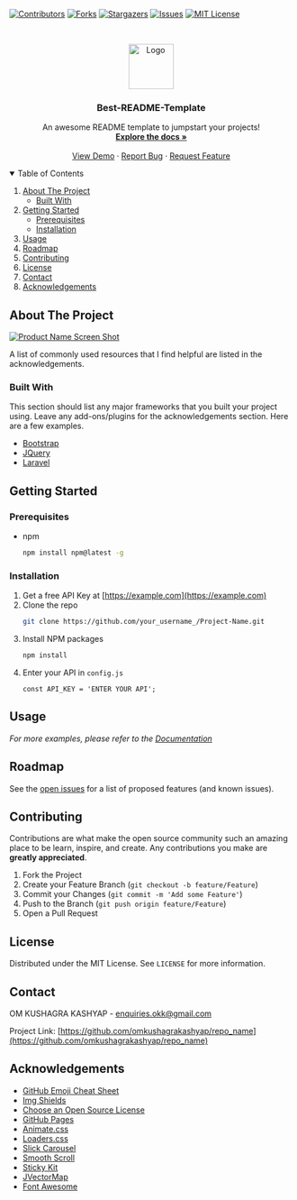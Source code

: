 <!--
*** I'm using markdown "reference style" links for readability.
*** Reference links are enclosed in brackets [ ] instead of parentheses ( ).
*** See the bottom of this document for the declaration of the reference variables
*** for contributors-url, forks-url, etc. This is an optional, concise syntax you may use.
*** https://www.markdownguide.org/basic-syntax/#reference-style-links
-->
[![Contributors][contributors-shield]][contributors-url]
[![Forks][forks-shield]][forks-url]
[![Stargazers][stars-shield]][stars-url]
[![Issues][issues-shield]][issues-url]
[![MIT License][license-shield]][license-url]


<!-- PROJECT LOGO -->
<br />
<p align="center">
  <a href="https://github.com/omkushagrakashyap/Best-README-Template">
    <img src="images/logo.png" alt="Logo" width="80" height="80">
  </a>

  <h3 align="center">Best-README-Template</h3>

  <p align="center">
    An awesome README template to jumpstart your projects!
    <br />
    <a href="https://github.com/omkushagrakashyap/Best-README-Template"><strong>Explore the docs »</strong></a>
    <br />
    <br />
    <a href="https://github.com/omkushagrakashyap/Best-README-Template">View Demo</a>
    ·
    <a href="https://github.com/omkushagrakashyap/Best-README-Template/issues">Report Bug</a>
    ·
    <a href="https://github.com/omkushagrakashyap/Best-README-Template/issues">Request Feature</a>
  </p>
</p>



<!-- TABLE OF CONTENTS -->
<details open="open">
  <summary>Table of Contents</summary>
  <ol>
    <li>
      <a href="#about-the-project">About The Project</a>
      <ul>
        <li><a href="#built-with">Built With</a></li>
      </ul>
    </li>
    <li>
      <a href="#getting-started">Getting Started</a>
      <ul>
        <li><a href="#prerequisites">Prerequisites</a></li>
        <li><a href="#installation">Installation</a></li>
      </ul>
    </li>
    <li><a href="#usage">Usage</a></li>
    <li><a href="#roadmap">Roadmap</a></li>
    <li><a href="#contributing">Contributing</a></li>
    <li><a href="#license">License</a></li>
    <li><a href="#contact">Contact</a></li>
    <li><a href="#acknowledgements">Acknowledgements</a></li>
  </ol>
</details>



<!-- ABOUT THE PROJECT -->
## About The Project

[![Product Name Screen Shot][product-screenshot]](https://example.com)

A list of commonly used resources that I find helpful are listed in the acknowledgements.

### Built With

This section should list any major frameworks that you built your project using. Leave any add-ons/plugins for the acknowledgements section. Here are a few examples.
* [Bootstrap](https://getbootstrap.com)
* [JQuery](https://jquery.com)
* [Laravel](https://laravel.com)


## Getting Started


### Prerequisites

* npm
  ```sh
  npm install npm@latest -g
  ```

### Installation

1. Get a free API Key at [https://example.com](https://example.com)
2. Clone the repo
   ```sh
   git clone https://github.com/your_username_/Project-Name.git
   ```
3. Install NPM packages
   ```sh
   npm install
   ```
4. Enter your API in `config.js`
   ```JS
   const API_KEY = 'ENTER YOUR API';
   ```

## Usage


_For more examples, please refer to the [Documentation](https://example.com)_




## Roadmap

See the [open issues](https://github.com/omkushagrakashyap/Best-README-Template/issues) for a list of proposed features (and known issues).




## Contributing

Contributions are what make the open source community such an amazing place to be learn, inspire, and create. Any contributions you make are **greatly appreciated**.

1. Fork the Project
2. Create your Feature Branch (`git checkout -b feature/Feature`)
3. Commit your Changes (`git commit -m 'Add some Feature'`)
4. Push to the Branch (`git push origin feature/Feature`)
5. Open a Pull Request



<!-- LICENSE -->
## License

Distributed under the MIT License. See `LICENSE` for more information.




## Contact

OM KUSHAGRA KASHYAP - enquiries.okk@gmail.com

Project Link: [https://github.com/omkushagrakashyap/repo_name](https://github.com/omkushagrakashyap/repo_name)



<!-- ACKNOWLEDGEMENTS -->
## Acknowledgements
* [GitHub Emoji Cheat Sheet](https://www.webpagefx.com/tools/emoji-cheat-sheet)
* [Img Shields](https://shields.io)
* [Choose an Open Source License](https://choosealicense.com)
* [GitHub Pages](https://pages.github.com)
* [Animate.css](https://daneden.github.io/animate.css)
* [Loaders.css](https://connoratherton.com/loaders)
* [Slick Carousel](https://kenwheeler.github.io/slick)
* [Smooth Scroll](https://github.com/cferdinandi/smooth-scroll)
* [Sticky Kit](http://leafo.net/sticky-kit)
* [JVectorMap](http://jvectormap.com)
* [Font Awesome](https://fontawesome.com)



<!-- https://www.markdownguide.org/basic-syntax/#reference-style-links -->
[contributors-shield]: https://img.shields.io/github/contributors/omkushagrakashyap/Best-README-Template.svg?style=for-the-badge
[contributors-url]: https://github.com/omkushagrakashyap/Best-README-Template/graphs/contributors
[forks-shield]: https://img.shields.io/github/forks/omkushagrakashyap/Best-README-Template.svg?style=for-the-badge
[forks-url]: https://github.com/omkushagrakashyap/Best-README-Template/network/members
[stars-shield]: https://img.shields.io/github/stars/omkushagrakashyap/Best-README-Template.svg?style=for-the-badge
[stars-url]: https://github.com/omkushagrakashyap/Best-README-Template/stargazers
[issues-shield]: https://img.shields.io/github/issues/omkushagrakashyap/Best-README-Template.svg?style=for-the-badge
[issues-url]: https://github.com/omkushagrakashyap/Best-README-Template/issues
[license-shield]: https://img.shields.io/github/license/omkushagrakashyap/Best-README-Template.svg?style=for-the-badge
[license-url]: https://github.com/omkushagrakashyap/Best-README-Template/blob/master/LICENSE.txt
[linkedin-shield]: https://img.shields.io/badge/-LinkedIn-black.svg?style=for-the-badge&logo=linkedin&colorB=555
[linkedin-url]: https://linkedin.com/in/omkushagrakashyap
[product-screenshot]: images/screenshot.png


